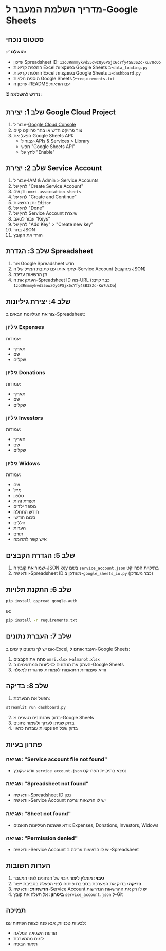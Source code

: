 # מדריך השלמת המעבר ל-Google Sheets

## סטטוס נוכחי

✅ **הושלם:**
- עדכון Spreadsheet ID: `1zo3Rnmmykvd55owzQyGPSjx6cYfy4SB3SZc-Ku7UcOo`
- החלפת קריאות Excel בפונקציות Google Sheets ב-`data_loading.py`
- החלפת קריאות Excel בפונקציות Google Sheets ב-`dashboard.py`
- הוספת תלויות Google Sheets ל-`requirements.txt`
- עדכון ה-README עם הוראות

⏳ **נדרש להשלמה:**

## שלב 1: יצירת Google Cloud Project

1. עבור ל-[Google Cloud Console](https://console.cloud.google.com/)
2. צור פרויקט חדש או בחר פרויקט קיים
3. הפעל את Google Sheets API:
   - עבור ל-APIs & Services > Library
   - חפש "Google Sheets API"
   - לחץ על "Enable"

## שלב 2: יצירת Service Account

1. עבור ל-IAM & Admin > Service Accounts
2. לחץ על "Create Service Account"
3. תן שם: `omri-association-sheets`
4. לחץ על "Create and Continue"
5. תן הרשאות: `Editor`
6. לחץ על "Done"
7. לחץ על Service Account שיצרת
8. עבור לטאב "Keys"
9. לחץ על "Add Key" > "Create new key"
10. בחר JSON
11. הורד את הקובץ

## שלב 3: הגדרת Spreadsheet

1. צור Google Spreadsheet חדש
2. שתף אותו עם כתובת המייל של ה-Service Account (מהקובץ JSON)
3. תן הרשאות עריכה
4. העתק את ה-Spreadsheet ID מה-URL (כבר קיים: `1zo3Rnmmykvd55owzQyGPSjx6cYfy4SB3SZc-Ku7UcOo`)

## שלב 4: יצירת גיליונות

צור את הגיליונות הבאים ב-Spreadsheet:

### גיליון Expenses
עמודות:
- תאריך
- שם  
- שקלים

### גיליון Donations
עמודות:
- תאריך
- שם
- שקלים

### גיליון Investors
עמודות:
- תאריך
- שם
- שקלים

### גיליון Widows
עמודות:
- שם
- מייל
- טלפון
- תעודת זהות
- מספר ילדים
- חודש התחלה
- סכום חודשי
- חללים
- הערות
- תורם
- איש קשר לתרומה

## שלב 5: הגדרת הקבצים

1. שמור את קובץ ה-JSON key בשם `service_account.json` בתיקיית הפרויקט
2. וודא שה-Spreadsheet ID מעודכן ב-`google_sheets_io.py` (כבר מעודכן)

## שלב 6: התקנת תלויות

```bash
pip install gspread google-auth
```

או:

```bash
pip install -r requirements.txt
```

## שלב 7: העברת נתונים

אם יש לך נתונים קיימים ב-Excel, העבר אותם ל-Google Sheets:

1. פתח את הקבצים `omri.xlsx` ו-`almanot.xlsx`
2. העתק את הנתונים לגיליונות המתאימים ב-Google Sheets
3. וודא שעמודות התואמות לעמודות שהוגדרו למעלה

## שלב 8: בדיקה

1. הפעל את המערכת:
```bash
streamlit run dashboard.py
```

2. בדוק שהנתונים נטענים מ-Google Sheets
3. בדוק שניתן לערוך ולשמור נתונים
4. בדוק שכל הפונקציות עובדות כראוי

## פתרון בעיות

### שגיאה: "Service account file not found"
- וודא שקובץ `service_account.json` נמצא בתיקיית הפרויקט

### שגיאה: "Spreadsheet not found"
- וודא שה-Spreadsheet ID נכון
- וודא שה-Service Account יש לו הרשאות עריכה

### שגיאה: "Sheet not found"
- וודא ששמות הגיליונות תואמים: Expenses, Donations, Investors, Widows

### שגיאה: "Permission denied"
- וודא שה-Service Account יש לו הרשאות עריכה ב-Spreadsheet

## הערות חשובות

1. **גיבוי:** מומלץ ליצור גיבוי של הנתונים לפני המעבר
2. **בדיקה:** בדוק את המערכת בסביבת פיתוח לפני הפעלה בסביבת ייצור
3. **הרשאות:** וודא שה-Service Account יש לו רק את ההרשאות הנדרשות
4. **ביטחון:** אל תעלה את קובץ `service_account.json` ל-Git

## תמיכה

לבעיות טכניות, אנא פנה לצוות הפיתוח עם:
- הודעת השגיאה המלאה
- לוגים מהמערכת
- תיאור הבעיה 